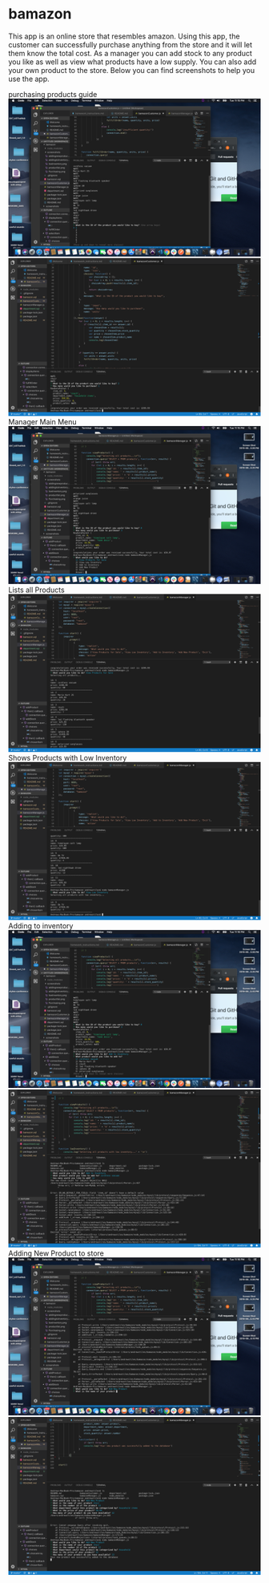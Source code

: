# bamazon

This app is an online store that resembles amazon.  Using this app, the customer can successfully purchase anything from the store and it will let them know the total cost.  As a manager you can add stock to any product you like as well as view what products have a low supply.  You can also add your own product to the store.  Below you can find screenshots to help you use the app.

purchasing products guide
![purchase products](/screenshots/purchasing1.png)
![purchase products](/screenshots/purchasing.png)
Manager Main Menu
![Manager Main Menu](/screenshots/managermain.png)
Lists all Products
![product list](/screenshots/productlist.png)
Shows Products with Low Inventory
![low inventory](/screenshots/lowinventory.png)
Adding to inventory
![add to inventory](/screenshots/addtoinventory1.png)
![add to inventory](/screenshots/addingtoinventory.png)
Adding New Product to store
![add new product](/screenshots/addnewproduct1.png)
![add new product](/screenshots/addingnewproduct.png)